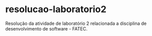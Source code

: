 # resolucao-laboratorio2
Resolução da atividade de laboratório 2 relacionada a disciplina de desenvolvimento de software - FATEC.
